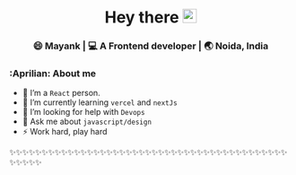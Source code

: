 <div align="center">
  <h1> Hey there <img src="https://media.giphy.com/media/hvRJCLFzcasrR4ia7z/giphy.gif" width="25px"></h1>
</div>

<div align="center">
<h3> 😄 Mayank | 💻 A Frontend developer | 🌏 Noida, India </h3>
</div>

### :Aprilian: About me

- 🔭 I’m a `React` person.
- 🌱 I’m currently learning `vercel` and `nextJs`
- 🤔 I’m looking for help with `Devops`
- 💬 Ask me about `javascript/design`
- ⚡ Work hard, play hard

✨✨✨✨✨✨✨✨✨✨✨✨✨✨✨✨✨✨✨✨✨✨✨✨✨✨✨✨✨✨✨✨✨✨✨✨✨✨✨✨✨✨✨✨✨✨✨✨


